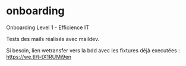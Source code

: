 # onboarding
Onboarding Level 1 - Efficience IT

Tests des mails réalisés avec maildev.

Si besoin, lien wetransfer vers la bdd avec les fixtures déjà executées : https://we.tl/t-tX1RUMi9en
